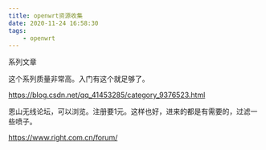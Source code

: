 ```yaml
---
title: openwrt资源收集
date: 2020-11-24 16:58:30
tags:
	- openwrt
---
```




系列文章

这个系列质量非常高。入门有这个就足够了。

https://blog.csdn.net/qq_41453285/category_9376523.html

恩山无线论坛，可以浏览。注册要1元。这样也好，进来的都是有需要的，过滤一些喷子。

https://www.right.com.cn/forum/



